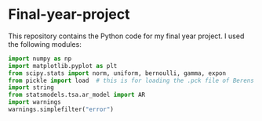 # Final-year-project

This repository contains the Python code for my final year project. I used the following modules:

```python
import numpy as np
import matplotlib.pyplot as plt
from scipy.stats import norm, uniform, bernoulli, gamma, expon
from pickle import load  # this is for loading the .pck file of Berens dataset.
import string
from statsmodels.tsa.ar_model import AR
import warnings
warnings.simplefilter("error")
```
